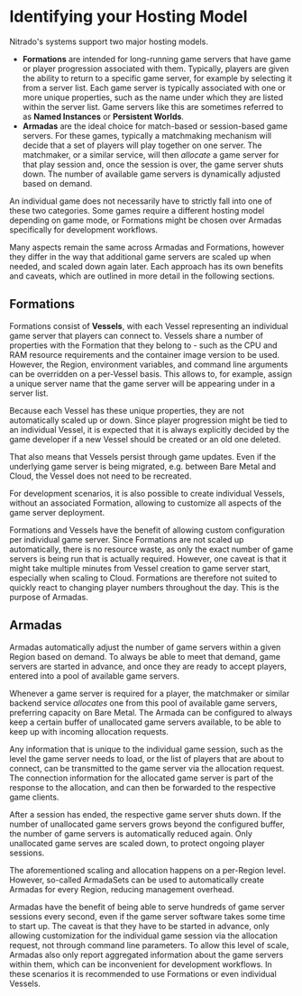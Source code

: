 # Identifying your Hosting Model

Nitrado's systems support two major hosting models.

- **Formations** are intended for long-running game servers that have game or player progression associated with them.
  Typically, players are given the ability to return to a specific game server, for example by selecting it from a
  server list. Each game server is typically associated with one or more unique properties, such as the name under
  which they are listed within the server list. Game servers like this are sometimes referred to as **Named Instances**
  or **Persistent Worlds**.
- **Armadas** are the ideal choice for match-based or session-based game servers. For these games, typically a
  matchmaking mechanism will decide that a set of players will play together on one server. The matchmaker, or a similar
  service, will then _allocate_ a game server for that play session and, once the session is over, the game server shuts
  down. The number of available game servers is dynamically adjusted based on demand.

An individual game does not necessarily have to strictly fall into one of these two categories. Some games require a
different hosting model depending on game mode, or Formations might be chosen over Armadas specifically for development
workflows.

Many aspects remain the same across Armadas and Formations, however they differ in the way that additional game servers
are scaled up when needed, and scaled down again later. Each approach has its own benefits and caveats, which are
outlined in more detail in the following sections.

## Formations
Formations consist of **Vessels**, with each Vessel representing an individual game server that players can connect to.
Vessels share a number of properties with the Formation that they belong to - such as the CPU and RAM resource
requirements and the container image version to be used. However, the Region, environment variables, and command line
arguments can be overridden on a per-Vessel basis. This allows to, for example, assign a unique server name that the
game server will be appearing under in a server list.

Because each Vessel has these unique properties, they are not automatically scaled up or down. Since player progression
might be tied to an individual Vessel, it is expected that it is always explicitly decided by the game developer if a
new Vessel should be created or an old one deleted.

That also means that Vessels persist through game updates. Even if the underlying game server is being migrated, e.g.
between Bare Metal and Cloud, the Vessel does not need to be recreated.

For development scenarios, it is also possible to create individual Vessels, without an associated Formation, allowing
to customize all aspects of the game server deployment.

Formations and Vessels have the benefit of allowing custom configuration per individual game server. Since Formations
are not scaled up automatically, there is no resource waste, as only the exact number of game servers is being run that
is actually required. However, one caveat is that it might take multiple minutes from Vessel creation to game server
start, especially when scaling to Cloud. Formations are therefore not suited to quickly react to changing player numbers
throughout the day. This is the purpose of Armadas.

## Armadas
Armadas automatically adjust the number of game servers within a given Region based on demand. To always be able to
meet that demand, game servers are started in advance, and once they are ready to accept players, entered into a pool
of available game servers.

Whenever a game server is required for a player, the matchmaker or similar backend service _allocates_ one from this
pool of available game servers, preferring capacity on Bare Metal. The Armada can be configured to always keep a certain
buffer of unallocated game servers available, to be able to keep up with incoming allocation requests.

Any information that is unique to the individual game session, such as the level the game server needs to load, or
the list of players that are about to connect, can be transmitted to the game server via the allocation request. The
connection information for the allocated game server is part of the response to the allocation, and can then be
forwarded to the respective game clients.

After a session has ended, the respective game server shuts down. If the number of unallocated game servers grows beyond
the configured buffer, the number of game servers is automatically reduced again. Only unallocated game serves are
scaled down, to protect ongoing player sessions.

The aforementioned scaling and allocation happens on a per-Region level. However, so-called ArmadaSets can be used to
automatically create Armadas for every Region, reducing management overhead.

Armadas have the benefit of being able to serve hundreds of game server sessions every second, even if the game server
software takes some time to start up. The caveat is that they have to be started in advance, only allowing customization
for the individual game session via the allocation request, not through command line parameters. To allow this level
of scale, Armadas also only report aggregated information about the game servers within them, which can be inconvenient
for development workflows. In these scenarios it is recommended to use Formations or even individual Vessels.
